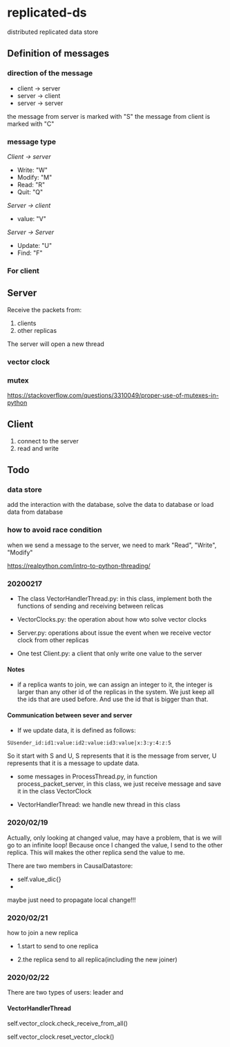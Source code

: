 # replicated-ds
distributed replicated data store

## Definition of messages

### direction of the message
- client -> server
- server -> client
- server -> server

the message from server is marked with "S"
the message from client is marked with "C"

### message type

*Client -> server*

- Write: "W"
- Modify: "M"
- Read: "R"
- Quit: "Q"

*Server -> client*

- value: "V"

*Server -> Server*

- Update: "U"
- Find: "F"

### For client

## Server
Receive the packets from:
1. clients
2. other replicas

The server will open a new thread

### vector clock

### mutex
https://stackoverflow.com/questions/3310049/proper-use-of-mutexes-in-python

## Client
1. connect to the server
2. read and write

## Todo
### data store

add the interaction with the database, solve the data to database
or load data from database


### how to avoid race condition

when we send a message to the server, we need to mark "Read", "Write", "Modify"

https://realpython.com/intro-to-python-threading/

### 20200217

- The class VectorHandlerThread.py: in this class, implement both the functions of
sending and receiving between relicas

- VectorClocks.py: the operation about how wto solve vector clocks

- Server.py: operations about issue the event when we receive vector clock from other replicas

- One test Client.py: a client that only write one value to the server

#### Notes

- if a replica wants to join, we can assign an integer to it, the
integer is larger than any other id of the replicas in the  system.
We just keep all the ids that are used before. And use the id that
is bigger than that.

#### Communication between sever and server

- If we update data, it is defined as follows: 

```
SUsender_id:id1:value:id2:value:id3:value|x:3:y:4:z:5
```
So it start with S and U, S represents that it is the message from server, U represents
that it is a message to update data.

- some messages in ProcessThread.py, in function process_packet_server, in this class,
we just receive message and save it in the class VectorClock

- VectorHandlerThread: we handle new thread in this class

### 2020/02/19
Actually, only looking at changed value, may have a problem, that
is we will go to an infinite loop!
Because once I changed the value, I send to the other replica. This will 
makes the other replica send the value to me.

There are two members in CausalDatastore:

- self.value_dic{}
- 

maybe just need to propagate local change!!!

### 2020/02/21

how to join a new replica

- 1.start to send to one replica

- 2.the replica send to all replica(including the new joiner)

### 2020/02/22

There are two types of users: leader and 

#### VectorHandlerThread

self.vector_clock.check_receive_from_all()

self.vector_clock.reset_vector_clock()


